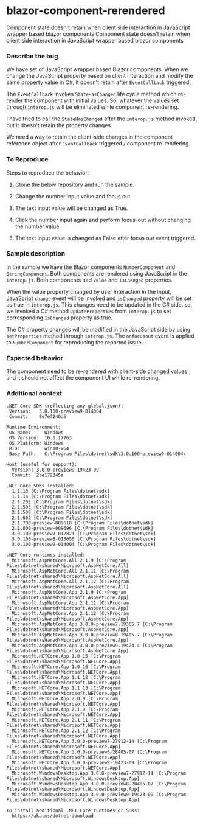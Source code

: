 # blazor-component-rerendered
Component state doesn't retain when client side interaction in JavaScript wrapper based blazor components	Component state doesn't retain when client side interaction in JavaScript wrapper based blazor components

### Describe the bug
We have set of JavaScript wrapper based Blazor components. When we change the JavaScript property based on client interaction and modify the same property value in C#, it doesn't retain after `EventCallback` triggered.

The `EventCallback` invokes `StateHasChanged` life cycle method which re-render the component with initial values. So, whatever the values set through `interop.js` will be eliminated while component re-rendering.

I have tried to call the `StateHasChanged` after the `interop.js` method invoked, but it doesn't retain the property changes.

We need a way to retain the client-side changes in the component reference object after `EventCallback` triggered / component re-rendering.

### To Reproduce
Steps to reproduce the behavior:
1. Clone the below repository and run the sample.

2. Change the number input value and focus out.
3. The text input value will be changed as True.
4. Click the number input again and perform focus-out without changing the number value.
5. The text input value is changed as False after focus out event triggered.

### Sample description
In the sample we have the Blazor components `NumberComponent` and `StringComponent`. Both components are rendered using JavaScript in the `interop.js`.  Both components had `Value` and `IsChanged` properties. 

When the value property changed by user interaction in the input, JavaScript `change` event will be invoked and `isChanged` property will be set as true in `interop.js`.  This changes need to be updated in the C# side. so, we invoked a C# method `UpdateProperties` from `interop.js` to set corresponding `IsChanged` property as true. 

The C# property changes will be modified in the JavaScript side by using `setProperties` method through `interop.js`. The `onfocusout` event is applied to `NumberComponent` for reproducing the reported issue.

### Expected behavior
The component need to be re-rendered with client-side changed values and it should not affect the component UI while re-rendering. 

### Additional context
```
.NET Core SDK (reflecting any global.json):
 Version:   3.0.100-preview9-014004
 Commit:    8e7ef240a5

Runtime Environment:
 OS Name:     Windows
 OS Version:  10.0.17763
 OS Platform: Windows
 RID:         win10-x64
 Base Path:   C:\Program Files\dotnet\sdk\3.0.100-preview9-014004\

Host (useful for support):
  Version: 3.0.0-preview9-19423-09
  Commit:  2be172345a

.NET Core SDKs installed:
  1.1.13 [C:\Program Files\dotnet\sdk]
  1.1.14 [C:\Program Files\dotnet\sdk]
  2.1.202 [C:\Program Files\dotnet\sdk]
  2.1.505 [C:\Program Files\dotnet\sdk]
  2.1.508 [C:\Program Files\dotnet\sdk]
  2.1.602 [C:\Program Files\dotnet\sdk]
  2.1.700-preview-009618 [C:\Program Files\dotnet\sdk]
  2.1.800-preview-009696 [C:\Program Files\dotnet\sdk]
  3.0.100-preview7-012821 [C:\Program Files\dotnet\sdk]
  3.0.100-preview8-013656 [C:\Program Files\dotnet\sdk]
  3.0.100-preview9-014004 [C:\Program Files\dotnet\sdk]

.NET Core runtimes installed:
  Microsoft.AspNetCore.All 2.1.9 [C:\Program Files\dotnet\shared\Microsoft.AspNetCore.All]
  Microsoft.AspNetCore.All 2.1.11 [C:\Program Files\dotnet\shared\Microsoft.AspNetCore.All]
  Microsoft.AspNetCore.All 2.1.12 [C:\Program Files\dotnet\shared\Microsoft.AspNetCore.All]
  Microsoft.AspNetCore.App 2.1.9 [C:\Program Files\dotnet\shared\Microsoft.AspNetCore.App]
  Microsoft.AspNetCore.App 2.1.11 [C:\Program Files\dotnet\shared\Microsoft.AspNetCore.App]
  Microsoft.AspNetCore.App 2.1.12 [C:\Program Files\dotnet\shared\Microsoft.AspNetCore.App]
  Microsoft.AspNetCore.App 3.0.0-preview7.19365.7 [C:\Program Files\dotnet\shared\Microsoft.AspNetCore.App]
  Microsoft.AspNetCore.App 3.0.0-preview8.19405.7 [C:\Program Files\dotnet\shared\Microsoft.AspNetCore.App]
  Microsoft.AspNetCore.App 3.0.0-preview9.19424.4 [C:\Program Files\dotnet\shared\Microsoft.AspNetCore.App]
  Microsoft.NETCore.App 1.0.15 [C:\Program Files\dotnet\shared\Microsoft.NETCore.App]
  Microsoft.NETCore.App 1.0.16 [C:\Program Files\dotnet\shared\Microsoft.NETCore.App]
  Microsoft.NETCore.App 1.1.12 [C:\Program Files\dotnet\shared\Microsoft.NETCore.App]
  Microsoft.NETCore.App 1.1.13 [C:\Program Files\dotnet\shared\Microsoft.NETCore.App]
  Microsoft.NETCore.App 2.0.9 [C:\Program Files\dotnet\shared\Microsoft.NETCore.App]
  Microsoft.NETCore.App 2.1.9 [C:\Program Files\dotnet\shared\Microsoft.NETCore.App]
  Microsoft.NETCore.App 2.1.11 [C:\Program Files\dotnet\shared\Microsoft.NETCore.App]
  Microsoft.NETCore.App 2.1.12 [C:\Program Files\dotnet\shared\Microsoft.NETCore.App]
  Microsoft.NETCore.App 3.0.0-preview7-27912-14 [C:\Program Files\dotnet\shared\Microsoft.NETCore.App]
  Microsoft.NETCore.App 3.0.0-preview8-28405-07 [C:\Program Files\dotnet\shared\Microsoft.NETCore.App]
  Microsoft.NETCore.App 3.0.0-preview9-19423-09 [C:\Program Files\dotnet\shared\Microsoft.NETCore.App]
  Microsoft.WindowsDesktop.App 3.0.0-preview7-27912-14 [C:\Program Files\dotnet\shared\Microsoft.WindowsDesktop.App]
  Microsoft.WindowsDesktop.App 3.0.0-preview8-28405-07 [C:\Program Files\dotnet\shared\Microsoft.WindowsDesktop.App]
  Microsoft.WindowsDesktop.App 3.0.0-preview9-19423-09 [C:\Program Files\dotnet\shared\Microsoft.WindowsDesktop.App]

To install additional .NET Core runtimes or SDKs:
  https://aka.ms/dotnet-download
```
